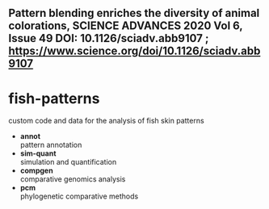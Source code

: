 ## Pattern blending enriches the diversity of animal colorations, SCIENCE ADVANCES 2020 Vol 6, Issue 49 DOI: 10.1126/sciadv.abb9107 ; https://www.science.org/doi/10.1126/sciadv.abb9107


# fish-patterns
custom code and data for the analysis of fish skin patterns

* **annot**  
pattern annotation
* **sim-quant**  
simulation and quantification
* **compgen**  
comparative genomics analysis
* **pcm**  
phylogenetic comparative methods
